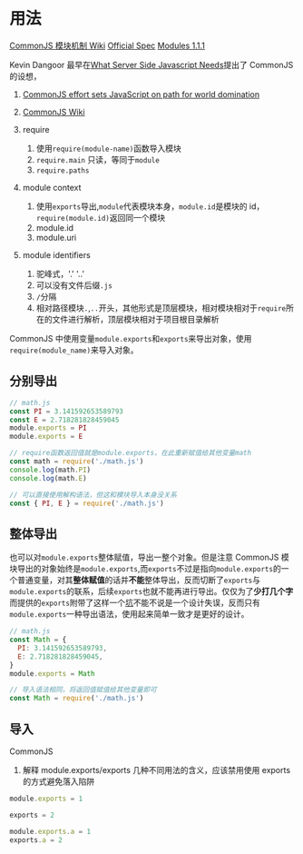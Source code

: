 # 用法

[CommonJS 模块机制 Wiki](https://zh.wikipedia.org/wiki/CommonJS#cite_note-7)
[Official Spec](https://github.com/commonjs/commonjs)
[Modules 1.1.1](http://wiki.commonjs.org/wiki/Modules/1.1.1)

Kevin Dangoor 最早在[What Server Side Javascript Needs](https://www.blueskyonmars.com/2009/01/29/what-server-side-javascript-needs/)提出了 CommonJS 的设想，

1. [CommonJS effort sets JavaScript on path for world domination](https://arstechnica.com/information-technology/2009/12/commonjs-effort-sets-javascript-on-path-for-world-domination/)
1. [CommonJS Wiki](http://wiki.commonjs.org/wiki/Modules)

1. require
   1. 使用`require(module-name)`函数导入模块
   1. `require.main` 只读，等同于`module`
   1. `require.paths`
1. module context
   1. 使用`exports`导出,`module`代表模块本身，`module.id`是模块的 id，`require(module.id)`返回同一个模块
   1. module.id
   1. module.uri
1. module identifiers
   1. 驼峰式，'.' '..'
   1. 可以没有文件后缀`.js`
   1. `/`分隔
   1. 相对路径模块`.`,`..`开头，其他形式是顶层模块，相对模块相对于`require`所在的文件进行解析，顶层模块相对于项目根目录解析

CommonJS 中使用变量`module.exports`和`exports`来导出对象，使用`require(module_name)`来导入对象。

## 分别导出

```js
// math.js
const PI = 3.141592653589793
const E = 2.718281828459045
module.exports = PI
module.exports = E

// require函数返回值就是module.exports，在此重新赋值给其他变量math
const math = require('./math.js')
console.log(math.PI)
console.log(math.E)

// 可以直接使用解构语法，但这和模块导入本身没关系
const { PI, E } = require('./math.js')
```

## 整体导出

也可以对`module.exports`整体赋值，导出一整个对象。但是注意 CommonJS 模块导出的对象始终是`module.exports`,而`exports`不过是指向`module.exports`的一个普通变量，对其**整体赋值**的话并**不能**整体导出，反而切断了`exports`与`module.exports`的联系，后续`exports`也就不能再进行导出。仅仅为了**少打几个字**而提供的`exports`附带了这样一个[坑](https://blog.codinghorror.com/falling-into-the-pit-of-success/)不能不说是一个设计失误，反而只有`module.exports`一种导出语法，使用起来简单一致才是更好的设计。

```js
// math.js
const Math = {
  PI: 3.141592653589793,
  E: 2.718281828459045,
}
module.exports = Math

// 导入语法相同，将返回值赋值给其他变量即可
const Math = require('./math.js')
```

## 导入

CommonJS

1. 解释 module.exports/exports 几种不同用法的含义，应该禁用使用 exports 的方式避免落入陷阱

```js
module.exports = 1

exports = 2

module.exports.a = 1
exports.a = 2
```
